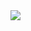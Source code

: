 <img src="https://emojis.slackmojis.com/emojis/images/1621024394/39092/cat-roll.gif?1621024394" />

